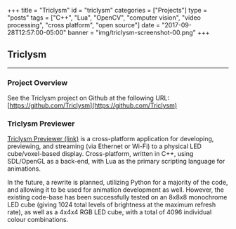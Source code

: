 +++
title = "Triclysm"
id = "triclysm"
categories = ["Projects"]
type = "posts"
tags = ["C++", "Lua", "OpenCV", "computer vision", "video processing", "cross platform", "open source"]
date = "2017-09-28T12:57:00-05:00"
banner = "img/triclysm-screenshot-00.png"
+++

## Triclysm

--------

### Project Overview

See the Triclysm project on Github at the following URL: [https://github.com/Triclysm](https://github.com/Triclysm)

### Triclysm Previewer

[Triclysm Previewer (link)](https://github.com/Triclysm/Previewer-Legacy) is a cross-platform application for developing, previewing, and streaming (via Ethernet or Wi-Fi) to a physical LED cube/voxel-based display.  Cross-platform, written in C++, using SDL/OpenGL as a back-end, with Lua as the primary scripting language for animations.

In the future, a rewrite is planned, utilizing Python for a majority of the code, and allowing it to be used for animation development as well.  However, the existing code-base has been successfully tested on an 8x8x8 monochrome LED cube (giving 1024 total levels of brightness at the maximum refresh rate), as well as a 4x4x4 RGB LED cube, with a total of 4096 individual colour combinations.

